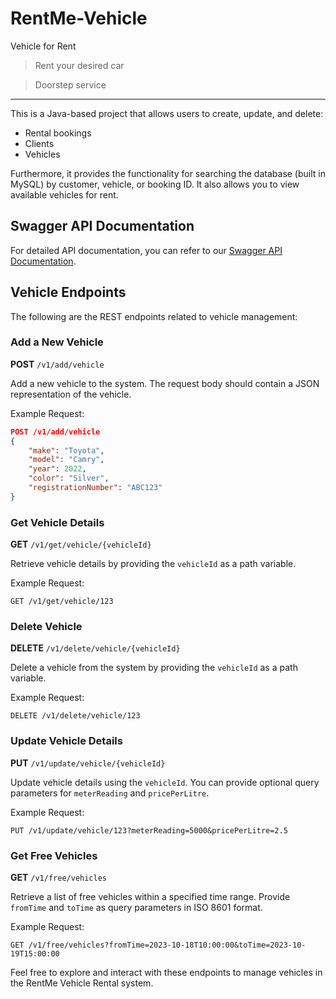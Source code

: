 # RentMe-Vehicle

Vehicle for Rent
> Rent your desired car

> Doorstep service

----------------------------------------------

This is a Java-based project that allows users to create, update, and delete:

- Rental bookings
- Clients
- Vehicles

Furthermore, it provides the functionality for searching the database (built in MySQL) by customer, vehicle, or booking ID. It also allows you to view available vehicles for rent.

## Swagger API Documentation

For detailed API documentation, you can refer to our [Swagger API Documentation](https://petstore.swagger.io/).

## Vehicle Endpoints

The following are the REST endpoints related to vehicle management:

### Add a New Vehicle

**POST** `/v1/add/vehicle`

Add a new vehicle to the system. The request body should contain a JSON representation of the vehicle.

Example Request:
```json
POST /v1/add/vehicle
{
    "make": "Toyota",
    "model": "Camry",
    "year": 2022,
    "color": "Silver",
    "registrationNumber": "ABC123"
}
```

### Get Vehicle Details

**GET** `/v1/get/vehicle/{vehicleId}`

Retrieve vehicle details by providing the `vehicleId` as a path variable.

Example Request:
```http
GET /v1/get/vehicle/123
```

### Delete Vehicle

**DELETE** `/v1/delete/vehicle/{vehicleId}`

Delete a vehicle from the system by providing the `vehicleId` as a path variable.

Example Request:
```http
DELETE /v1/delete/vehicle/123
```

### Update Vehicle Details

**PUT** `/v1/update/vehicle/{vehicleId}`

Update vehicle details using the `vehicleId`. You can provide optional query parameters for `meterReading` and `pricePerLitre`.

Example Request:
```http
PUT /v1/update/vehicle/123?meterReading=5000&pricePerLitre=2.5
```

### Get Free Vehicles

**GET** `/v1/free/vehicles`

Retrieve a list of free vehicles within a specified time range. Provide `fromTime` and `toTime` as query parameters in ISO 8601 format.

Example Request:
```http
GET /v1/free/vehicles?fromTime=2023-10-18T10:00:00&toTime=2023-10-19T15:00:00
```

Feel free to explore and interact with these endpoints to manage vehicles in the RentMe Vehicle Rental system.

